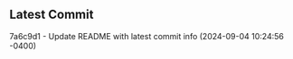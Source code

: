 
## Latest Commit
7a6c9d1 - Update README with latest commit info (2024-09-04 10:24:56 -0400) <Yunxi-Zhou>
